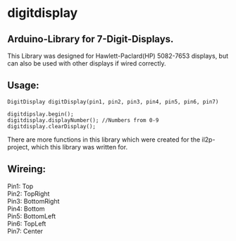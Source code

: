 # digitdisplay

## Arduino-Library for 7-Digit-Displays.
This Library was designed for Hawlett-Paclard(HP) 5082-7653 displays, but can also be used with other displays if wired correctly.

## Usage:

    DigitDisplay digitDisplay(pin1, pin2, pin3, pin4, pin5, pin6, pin7)

    digitdipslay.begin();
    digitdisplay.displayNumber(); //Numbers from 0-9
    digitdisplay.clearDisplay();

There are more functions in this library which were created for the il2p-project, which this library was written for.

## Wireing:
Pin1: Top </br>
Pin2: TopRight </br>
Pin3: BottomRight </br>
Pin4: Bottom </br>
Pin5: BottomLeft </br>
Pin6: TopLeft </br>
Pin7: Center

